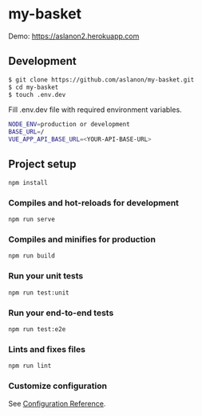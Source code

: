 # my-basket

Demo: https://aslanon2.herokuapp.com

## Development

```bash
$ git clone https://github.com/aslanon/my-basket.git
$ cd my-basket
$ touch .env.dev
```

Fill .env.dev file with required environment variables.

```bash
NODE_ENV=production or development
BASE_URL=/
VUE_APP_API_BASE_URL=<YOUR-API-BASE-URL>
```

## Project setup

```
npm install
```

### Compiles and hot-reloads for development

```
npm run serve
```

### Compiles and minifies for production

```
npm run build
```

### Run your unit tests

```
npm run test:unit
```

### Run your end-to-end tests

```
npm run test:e2e
```

### Lints and fixes files

```
npm run lint
```

### Customize configuration

See [Configuration Reference](https://cli.vuejs.org/config/).
